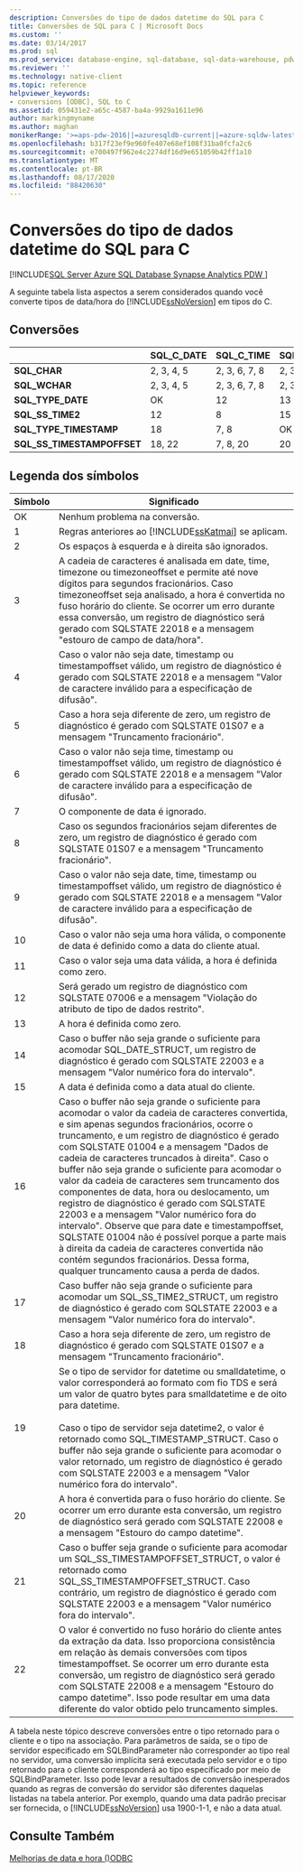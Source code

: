 ```yaml
---
description: Conversões do tipo de dados datetime do SQL para C
title: Conversões de SQL para C | Microsoft Docs
ms.custom: ''
ms.date: 03/14/2017
ms.prod: sql
ms.prod_service: database-engine, sql-database, sql-data-warehouse, pdw
ms.reviewer: ''
ms.technology: native-client
ms.topic: reference
helpviewer_keywords:
- conversions [ODBC], SQL to C
ms.assetid: 059431e2-a65c-4587-ba4a-9929a1611e96
author: markingmyname
ms.author: maghan
monikerRange: '>=aps-pdw-2016||=azuresqldb-current||=azure-sqldw-latest||>=sql-server-2016||=sqlallproducts-allversions||>=sql-server-linux-2017||=azuresqldb-mi-current'
ms.openlocfilehash: b317f23ef9e960fe407e68ef108f31ba0fcfa2c6
ms.sourcegitcommit: e700497f962e4c2274df16d9e651059b42ff1a10
ms.translationtype: MT
ms.contentlocale: pt-BR
ms.lasthandoff: 08/17/2020
ms.locfileid: "88420630"
---
```

# <a name="datetime-data-type-conversions-from-sql-to-c"></a>Conversões do tipo de dados datetime do SQL para C
[!INCLUDE[SQL Server Azure SQL Database Synapse Analytics PDW ](../../includes/applies-to-version/sql-asdb-asdbmi-asa-pdw.md)]

  A seguinte tabela lista aspectos a serem considerados quando você converte tipos de data/hora do [!INCLUDE[ssNoVersion](../../includes/ssnoversion-md.md)] em tipos do C.  
  
## <a name="conversions"></a>Conversões  
  
|   | SQL_C_DATE | SQL_C_TIME | SQL_C_TIMESTAMP | SQL_C_SS_TIME2 | SQL_C_SS_TIMESTAMPOFFSET | SQL_C_BINARY | SQL_C_CHAR | SQL_C_WCHAR |
| - | ---------- | ---------- | --------------- | -------------- | ------------------------ | ------------ | ---------- | ----------- |
| **SQL_CHAR** |2, 3, 4, 5|2, 3, 6, 7, 8|2, 3, 9, 10, 11|2, 3, 6, 7|2, 3, 9, 10, 11|1|1|1|  
| **SQL_WCHAR** |2, 3, 4, 5|2, 3, 6, 7, 8|2, 3, 9, 10, 11|2, 3, 6, 7|2, 3, 9, 10, 11|1|1|1|  
| **SQL_TYPE_DATE** |OK|12|13|12|13, 23|14|16|16|  
| **SQL_SS_TIME2** |12|8|15|OK|10, 23|17|16|16|  
| **SQL_TYPE_TIMESTAMP** |18|7, 8|OK|7|23|19|16|16|  
| **SQL_SS_TIMESTAMPOFFSET** |18, 22|7, 8, 20|20|7, 20|OK|21|16|16|  
  
## <a name="key-to-symbols"></a>Legenda dos símbolos  
  
|Símbolo|Significado|  
|------------|-------------|  
|OK|Nenhum problema na conversão.|  
|1|Regras anteriores ao [!INCLUDE[ssKatmai](../../includes/sskatmai-md.md)] se aplicam.|  
|2|Os espaços à esquerda e à direita são ignorados.|  
|3|A cadeia de caracteres é analisada em date, time, timezone ou timezoneoffset e permite até nove dígitos para segundos fracionários. Caso timezoneoffset seja analisado, a hora é convertida no fuso horário do cliente. Se ocorrer um erro durante essa conversão, um registro de diagnóstico será gerado com SQLSTATE 22018 e a mensagem "estouro de campo de data/hora".|  
|4|Caso o valor não seja date, timestamp ou timestampoffset válido, um registro de diagnóstico é gerado com SQLSTATE 22018 e a mensagem "Valor de caractere inválido para a especificação de difusão".|  
|5|Caso a hora seja diferente de zero, um registro de diagnóstico é gerado com SQLSTATE 01S07 e a mensagem "Truncamento fracionário".|  
|6|Caso o valor não seja time, timestamp ou timestampoffset válido, um registro de diagnóstico é gerado com SQLSTATE 22018 e a mensagem "Valor de caractere inválido para a especificação de difusão".|  
|7|O componente de data é ignorado.|  
|8|Caso os segundos fracionários sejam diferentes de zero, um registro de diagnóstico é gerado com SQLSTATE 01S07 e a mensagem "Truncamento fracionário".|  
|9|Caso o valor não seja date, time, timestamp ou timestampoffset válido, um registro de diagnóstico é gerado com SQLSTATE 22018 e a mensagem "Valor de caractere inválido para a especificação de difusão".|  
|10|Caso o valor não seja uma hora válida, o componente de data é definido como a data do cliente atual.|  
|11|Caso o valor seja uma data válida, a hora é definida como zero.|  
|12|Será gerado um registro de diagnóstico com SQLSTATE 07006 e a mensagem "Violação do atributo de tipo de dados restrito".|  
|13|A hora é definida como zero.|  
|14|Caso o buffer não seja grande o suficiente para acomodar SQL_DATE_STRUCT, um registro de diagnóstico é gerado com SQLSTATE 22003 e a mensagem "Valor numérico fora do intervalo".|  
|15|A data é definida como a data atual do cliente.|  
|16|Caso o buffer não seja grande o suficiente para acomodar o valor da cadeia de caracteres convertida, e sim apenas segundos fracionários, ocorre o truncamento, e um registro de diagnóstico é gerado com SQLSTATE 01004 e a mensagem "Dados de cadeia de caracteres truncados à direita". Caso o buffer não seja grande o suficiente para acomodar o valor da cadeia de caracteres sem truncamento dos componentes de data, hora ou deslocamento, um registro de diagnóstico é gerado com SQLSTATE 22003 e a mensagem "Valor numérico fora do intervalo". Observe que para date e timestampoffset, SQLSTATE 01004 não é possível porque a parte mais à direita da cadeia de caracteres convertida não contém segundos fracionários. Dessa forma, qualquer truncamento causa a perda de dados.|  
|17|Caso buffer não seja grande o suficiente para acomodar um SQL_SS_TIME2_STRUCT, um registro de diagnóstico é gerado com SQLSTATE 22003 e a mensagem "Valor numérico fora do intervalo".|  
|18|Caso a hora seja diferente de zero, um registro de diagnóstico é gerado com SQLSTATE 01S07 e a mensagem "Truncamento fracionário".|  
|19|Se o tipo de servidor for datetime ou smalldatetime, o valor corresponderá ao formato com fio TDS e será um valor de quatro bytes para smalldatetime e de oito para datetime.<br /><br /> Caso o tipo de servidor seja datetime2, o valor é retornado como SQL_TIMESTAMP_STRUCT. Caso o buffer não seja grande o suficiente para acomodar o valor retornado, um registro de diagnóstico é gerado com SQLSTATE 22003 e a mensagem "Valor numérico fora do intervalo".|  
|20|A hora é convertida para o fuso horário do cliente. Se ocorrer um erro durante esta conversão, um registro de diagnóstico será gerado com SQLSTATE 22008 e a mensagem "Estouro do campo datetime".|  
|21|Caso o buffer seja grande o suficiente para acomodar um SQL_SS_TIMESTAMPOFFSET_STRUCT, o valor é retornado como SQL_SS_TIMESTAMPOFFSET_STRUCT. Caso contrário, um registro de diagnóstico é gerado com SQLSTATE 22003 e a mensagem "Valor numérico fora do intervalo".|  
|22|O valor é convertido no fuso horário do cliente antes da extração da data. Isso proporciona consistência em relação às demais conversões com tipos timestampoffset. Se ocorrer um erro durante esta conversão, um registro de diagnóstico será gerado com SQLSTATE 22008 e a mensagem "Estouro do campo datetime". Isso pode resultar em uma data diferente do valor obtido pelo truncamento simples.|  
  
 A tabela neste tópico descreve conversões entre o tipo retornado para o cliente e o tipo na associação. Para parâmetros de saída, se o tipo de servidor especificado em SQLBindParameter não corresponder ao tipo real no servidor, uma conversão implícita será executada pelo servidor e o tipo retornado para o cliente corresponderá ao tipo especificado por meio de SQLBindParameter. Isso pode levar a resultados de conversão inesperados quando as regras de conversão do servidor são diferentes daquelas listadas na tabela anterior. Por exemplo, quando uma data padrão precisar ser fornecida, o [!INCLUDE[ssNoVersion](../../includes/ssnoversion-md.md)] usa 1900-1-1, e não a data atual.  
  
## <a name="see-also"></a>Consulte Também  
 [Melhorias de data e hora &#40;&#41;ODBC ](../../relational-databases/native-client-odbc-date-time/date-and-time-improvements-odbc.md)  
  
  
